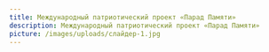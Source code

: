```yaml
---
title: Международный патриотический проект «Парад Памяти»
description: Международный патриотический проект «Парад Памяти»
picture: /images/uploads/слайдер-1.jpg
---
```

